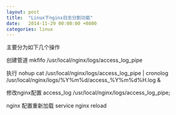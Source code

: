 ```yaml
---
layout: post
title:  "Linux下nginx日志分割功能"
date:   2014-11-29 00:00:00 +0800
categories: linux
---
```


主要分为如下几个操作

创建管道
mkfifo /usr/local/nginx/logs/access_log_pipe

执行
nohup cat /usr/local/nginx/logs/access_log_pipe | cronolog /usr/local/nginx/logs/%Y%m%d/access_%Y%m%d%H.log &

修改nginx配置
access_log  /usr/local/nginx/logs/access_log_pipe;

nginx 配置重新加载
service nginx reload
